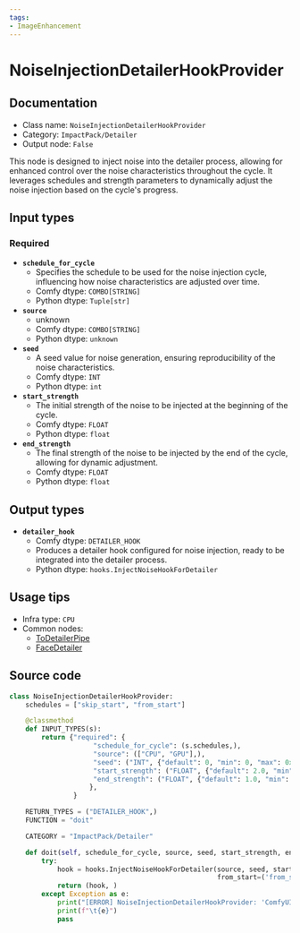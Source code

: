 ```yaml
---
tags:
- ImageEnhancement
---
```


# NoiseInjectionDetailerHookProvider
## Documentation
- Class name: `NoiseInjectionDetailerHookProvider`
- Category: `ImpactPack/Detailer`
- Output node: `False`

This node is designed to inject noise into the detailer process, allowing for enhanced control over the noise characteristics throughout the cycle. It leverages schedules and strength parameters to dynamically adjust the noise injection based on the cycle's progress.
## Input types
### Required
- **`schedule_for_cycle`**
    - Specifies the schedule to be used for the noise injection cycle, influencing how noise characteristics are adjusted over time.
    - Comfy dtype: `COMBO[STRING]`
    - Python dtype: `Tuple[str]`
- **`source`**
    - unknown
    - Comfy dtype: `COMBO[STRING]`
    - Python dtype: `unknown`
- **`seed`**
    - A seed value for noise generation, ensuring reproducibility of the noise characteristics.
    - Comfy dtype: `INT`
    - Python dtype: `int`
- **`start_strength`**
    - The initial strength of the noise to be injected at the beginning of the cycle.
    - Comfy dtype: `FLOAT`
    - Python dtype: `float`
- **`end_strength`**
    - The final strength of the noise to be injected by the end of the cycle, allowing for dynamic adjustment.
    - Comfy dtype: `FLOAT`
    - Python dtype: `float`
## Output types
- **`detailer_hook`**
    - Comfy dtype: `DETAILER_HOOK`
    - Produces a detailer hook configured for noise injection, ready to be integrated into the detailer process.
    - Python dtype: `hooks.InjectNoiseHookForDetailer`
## Usage tips
- Infra type: `CPU`
- Common nodes:
    - [ToDetailerPipe](../../ComfyUI-Impact-Pack/Nodes/ToDetailerPipe.md)
    - [FaceDetailer](../../ComfyUI-Impact-Pack/Nodes/FaceDetailer.md)



## Source code
```python
class NoiseInjectionDetailerHookProvider:
    schedules = ["skip_start", "from_start"]

    @classmethod
    def INPUT_TYPES(s):
        return {"required": {
                     "schedule_for_cycle": (s.schedules,),
                     "source": (["CPU", "GPU"],),
                     "seed": ("INT", {"default": 0, "min": 0, "max": 0xffffffffffffffff}),
                     "start_strength": ("FLOAT", {"default": 2.0, "min": 0.0, "max": 200.0, "step": 0.01}),
                     "end_strength": ("FLOAT", {"default": 1.0, "min": 0.0, "max": 200.0, "step": 0.01}),
                    },
                }

    RETURN_TYPES = ("DETAILER_HOOK",)
    FUNCTION = "doit"

    CATEGORY = "ImpactPack/Detailer"

    def doit(self, schedule_for_cycle, source, seed, start_strength, end_strength):
        try:
            hook = hooks.InjectNoiseHookForDetailer(source, seed, start_strength, end_strength,
                                                    from_start=('from_start' in schedule_for_cycle))
            return (hook, )
        except Exception as e:
            print("[ERROR] NoiseInjectionDetailerHookProvider: 'ComfyUI Noise' custom node isn't installed. You must install 'BlenderNeko/ComfyUI Noise' extension to use this node.")
            print(f"\t{e}")
            pass

```
